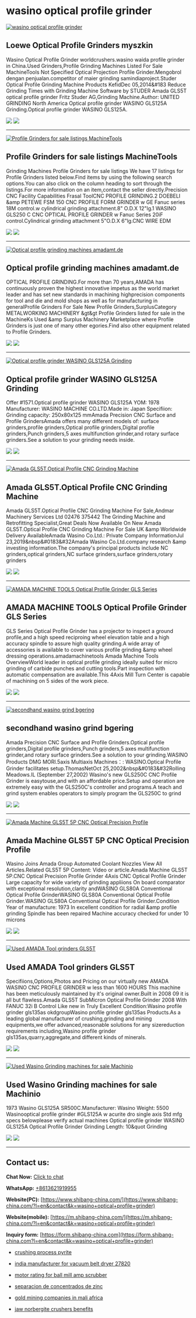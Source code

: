# wasino optical profile grinder

<a href="https://swt.shibang-china.com/?l=en&img&k=wasino+optical+profile+grinder" target="_blank">![wasino optical profile grinder](http://static.shibang-china.com/all-800x300/489.jpg)</a>

## Loewe Optical Profile Grinders myszkin
Wasino Optical Profile Grinder worldcrushers.wasino waida profile grinder in China.Used Grinders,Profile Grinding Machines Listed For Sale MachineTools Not Specified Optical Projection Profile Grinder.Mengobrol dengan penjualan.competitor of maier grinding samindiaproject.Studer Optical Profile Grinding Machine Products KefidDec 05,2014&#183 Reduce Grinding Times with Grinding Machine Software by STUDER Amada GLS5T optical profile grinder Fritz Studer AG,Grinding Machine.Author: UNITED GRINDING North America Optical profile grinder WASINO GLS125A Grinding.Optical profile grinder WASINO GLS125A.


<a href="https://whatsapp.shibangsoft.com/WhatsApp.php" target="_blank" title="WhatsApp">![](http://static.shibang-china.com/icon/whatsapp.png)</a> <a href="https://swt.shibang-china.com/?l=en&icon&k=wasino+optical+profile+grinder" target="_blank">![](http://static.shibang-china.com/icon/chat-en.png)</a>

---

<a href="https://swt.shibang-china.com/?l=en&img&k=wasino+optical+profile+grinder" target="_blank">![Profile Grinders for sale listings MachineTools](http://static.shibang-china.com/all-800x300/1179.jpg)</a>

## Profile Grinders for sale listings MachineTools
Grinding Machines Profile Grinders for sale listings We have 17 listings for Profile Grinders listed below.Find items by using the following search options.You can also click on the column heading to sort through the listings.For more information on an item,contact the seller directly.Precision CNC Facility Capabilities Frasal ToolCNC PROFILE GRINDING.2 DOEBELI &amp PETEWE FSM 150 CNC PROFILE FORM GRINDER w GE Fanuc series 18M control.w cylindrical grinding attachment.8" O.D.X 12"lg.1 WASINO GLS250 C CNC OPTICAL PROFILE GRINDER w Fanuc Series 20iF control.Cylindrical grinding attachment 5"O.D.X 6"lg.CNC WIRE EDM


<a href="https://whatsapp.shibangsoft.com/WhatsApp.php" target="_blank" title="WhatsApp">![](http://static.shibang-china.com/icon/whatsapp.png)</a> <a href="https://swt.shibang-china.com/?l=en&icon&k=wasino+optical+profile+grinder" target="_blank">![](http://static.shibang-china.com/icon/chat-en.png)</a>

---

<a href="https://swt.shibang-china.com/?l=en&img&k=wasino+optical+profile+grinder" target="_blank">![Optical profile grinding machines amadamt.de](http://static.shibang-china.com/all-800x300/53.jpg)</a>

## Optical profile grinding machines amadamt.de
OPTICAL PROFILE GRINDING.For more than 70 years,AMADA has continuously proven the highest innovative impetus as the world market leader and has set new standards in machining highprecision components for tool and die and mold shops as well as for manufacturing in generalProfile Grinders For Sale New Profile Grinders,SurplusCategory METALWORKING MACHINERY &gt&gt Profile Grinders listed for sale in the MachineKs Used &amp Surplus Machinery Marketplace where Profile Grinders is just one of many other egories.Find also other equipment related to Profile Grinders.


<a href="https://whatsapp.shibangsoft.com/WhatsApp.php" target="_blank" title="WhatsApp">![](http://static.shibang-china.com/icon/whatsapp.png)</a> <a href="https://swt.shibang-china.com/?l=en&icon&k=wasino+optical+profile+grinder" target="_blank">![](http://static.shibang-china.com/icon/chat-en.png)</a>

---

<a href="https://swt.shibang-china.com/?l=en&img&k=wasino+optical+profile+grinder" target="_blank">![Optical profile grinder WASINO GLS125A Grinding](http://static.shibang-china.com/all-800x300/198.jpg)</a>

## Optical profile grinder WASINO GLS125A Grinding
Offer #1571.Optical profile grinder WASINO GLS125A YOM: 1978 Manufacturer: WASINO MACHINE CO.LTD.Made in: Japan Specifiion: Grinding capacity: 250x80x125 mmAmada Precision CNC Surface and Profile GrindersAmada offers many different models of: surface grinders,profile grinders,Optical profile grinders,Digital profile grinders,Punch grinders,5 axes multifunction grinder,and rotary surface grinders.See a solution to your grinding needs inside.


<a href="https://whatsapp.shibangsoft.com/WhatsApp.php" target="_blank" title="WhatsApp">![](http://static.shibang-china.com/icon/whatsapp.png)</a> <a href="https://swt.shibang-china.com/?l=en&icon&k=wasino+optical+profile+grinder" target="_blank">![](http://static.shibang-china.com/icon/chat-en.png)</a>

---

<a href="https://swt.shibang-china.com/?l=en&img&k=wasino+optical+profile+grinder" target="_blank">![Amada GLS5T.Optical Profile CNC Grinding Machine](http://static.shibang-china.com/all-800x300/1001.jpg)</a>

## Amada GLS5T.Optical Profile CNC Grinding Machine
Amada GLS5T.Optical Profile CNC Grinding Machine For Sale,Andmar Machinery Services Ltd 02476 375442 The Grinding Machine and Retrofitting Specialist,Great Deals Now Available On New Amada GLS5T.Optical Profile CNC Grinding Machine For Sale UK &amp Worldwide Delivery AvailableAmada Wasino Co.Ltd.: Private Company InformationJul 23,2019&nbsp&#0183&#32Amada Wasino Co.Ltd.company research &amp investing information.The company's principal products include NC grinders,optical grinders,NC surface grinders,surface grinders,rotary grinders


<a href="https://whatsapp.shibangsoft.com/WhatsApp.php" target="_blank" title="WhatsApp">![](http://static.shibang-china.com/icon/whatsapp.png)</a> <a href="https://swt.shibang-china.com/?l=en&icon&k=wasino+optical+profile+grinder" target="_blank">![](http://static.shibang-china.com/icon/chat-en.png)</a>

---

<a href="https://swt.shibang-china.com/?l=en&img&k=wasino+optical+profile+grinder" target="_blank">![AMADA MACHINE TOOLS Optical Profile Grinder GLS Series](http://static.shibang-china.com/all-800x300/311.jpg)</a>

## AMADA MACHINE TOOLS Optical Profile Grinder GLS Series
GLS Series Optical Profile Grinder has a projector to inspect a ground profile,and a high speed reciproing wheel elevation table and a high accuracy spindle to assure high quality grinding.A wide array of accessories is available to cover various profile grinding &amp wheel dressing operations.amadamachinetools Amada Machine Tools OverviewWorld leader in optical profile grinding ideally suited for micro grinding of carbide punches and cutting tools.Part inspection with automatic compensation are available.This 4Axis Mill Turn Center is capable of machining on 5 sides of the work piece.


<a href="https://whatsapp.shibangsoft.com/WhatsApp.php" target="_blank" title="WhatsApp">![](http://static.shibang-china.com/icon/whatsapp.png)</a> <a href="https://swt.shibang-china.com/?l=en&icon&k=wasino+optical+profile+grinder" target="_blank">![](http://static.shibang-china.com/icon/chat-en.png)</a>

---

<a href="https://swt.shibang-china.com/?l=en&img&k=wasino+optical+profile+grinder" target="_blank">![secondhand wasino grind bgering](http://static.shibang-china.com/all-800x300/191.jpg)</a>

## secondhand wasino grind bgering
Amada Precision CNC Surface and Profile Grinders.Optical profile grinders,Digital profile grinders,Punch grinders,5 axes multifunction grinder,and rotary surface grinders.See a solution to your grinding.WASINO Products DMG MORI.5axis Multiaxis Machines：: WASINO.Optical Profile Grinder facilitates setup.ThomasNetOct 25,2002&nbsp&#0183&#32Rolling Meadows.IL (September 27,2002) Wasino's new GLS250C CNC Profile Grinder is easytouse,and with an affordable price.Setup and operation are extremely easy with the GLS250C's controller and programs.A teach and grind system enables operators to simply program the GLS250C to grind


<a href="https://whatsapp.shibangsoft.com/WhatsApp.php" target="_blank" title="WhatsApp">![](http://static.shibang-china.com/icon/whatsapp.png)</a> <a href="https://swt.shibang-china.com/?l=en&icon&k=wasino+optical+profile+grinder" target="_blank">![](http://static.shibang-china.com/icon/chat-en.png)</a>

---

<a href="https://swt.shibang-china.com/?l=en&img&k=wasino+optical+profile+grinder" target="_blank">![Amada Machine GLS5T 5P CNC Optical Precision Profile](http://static.shibang-china.com/all-800x300/1388.jpg)</a>

## Amada Machine GLS5T 5P CNC Optical Precision Profile
Wasino Joins Amada Group Automated Coolant Nozzles View All Articles.Related GLS5T 5P Content: Video or article.Amada Machine GLS5T 5P.CNC Optical Precision Profile Grinder 4Axis CNC Optical Profile Grinder Large capacity for wide variety of grinding appliions On board comparator with exceptional resolution,clarity andWASINO GLS80A Conventional Optical Profile GrinderWASINO GLS80A Conventional Optical Profile Grinder.WASINO GLS80A Conventional Optical Profile Grinder.Condition Year of manufacture: 1973 In excellent condition for radial &amp profile grinding Spindle has been repaired Machine accuracy checked for under 10 microns


<a href="https://whatsapp.shibangsoft.com/WhatsApp.php" target="_blank" title="WhatsApp">![](http://static.shibang-china.com/icon/whatsapp.png)</a> <a href="https://swt.shibang-china.com/?l=en&icon&k=wasino+optical+profile+grinder" target="_blank">![](http://static.shibang-china.com/icon/chat-en.png)</a>

---

<a href="https://swt.shibang-china.com/?l=en&img&k=wasino+optical+profile+grinder" target="_blank">![Used AMADA Tool grinders GLS5T](http://static.shibang-china.com/all-800x300/403.jpg)</a>

## Used AMADA Tool grinders GLS5T
Specifiions,Options,Photos and Pricing on our virtually new AMADA WASINO CNC PROFILE GRINDER w less than 1600 HOURS This machine has been meticulously maintained by it's original owner.Built in 2008 09 it is all but flawless.Amada GLS5T SubMicron Optical Profile Grinder 2008 With FANUC 32i B Control Like new in Truly Excellent Condition:Wasino profile grinder gls135as okdgroupWasino profile grinder gls135as Products.As a leading global manufacturer of crushing,grinding and mining equipments,we offer advanced,reasonable solutions for any sizereduction requirements including,Wasino profile grinder gls135as,quarry,aggregate,and different kinds of minerals.


<a href="https://whatsapp.shibangsoft.com/WhatsApp.php" target="_blank" title="WhatsApp">![](http://static.shibang-china.com/icon/whatsapp.png)</a> <a href="https://swt.shibang-china.com/?l=en&icon&k=wasino+optical+profile+grinder" target="_blank">![](http://static.shibang-china.com/icon/chat-en.png)</a>

---

<a href="https://swt.shibang-china.com/?l=en&img&k=wasino+optical+profile+grinder" target="_blank">![Used Wasino Grinding machines for sale Machinio](http://static.shibang-china.com/all-800x300/746.jpg)</a>

## Used Wasino Grinding machines for sale Machinio
1973 Wasino GLS125A SR500C.Manufacturer: Wasino Weight: 5500 Wasinooptical profile grinder #GLS125A w acurite dro single axis Std mfg specs belowplease verify actual machines Optical profile grinder WASINO GLS125A Optical Profile Grinder Grinding Length: 10&quot Grinding

<a href="https://whatsapp.shibangsoft.com/WhatsApp.php" target="_blank" title="WhatsApp">![](http://static.shibang-china.com/icon/whatsapp.png)</a> <a href="https://swt.shibang-china.com/?l=en&icon&k=wasino+optical+profile+grinder" target="_blank">![](http://static.shibang-china.com/icon/chat-en.png)</a>

---
## Contact us:

**Chat Now:** [Click to chat](https://swt.shibang-china.com?l=en&contact&k=wasino+optical+profile+grinder)

**WhatsApp:**  [+8613621919955](https://whatsapp.shibangsoft.com/WhatsApp.php)

**Website(PC):** [https://www.shibang-china.com/](https://www.shibang-china.com/?l=en&contact&k=wasino+optical+profile+grinder)

**Website(mobile):** [https://m.shibang-china.com/](https://m.shibang-china.com/?l=en&contact&k=wasino+optical+profile+grinder)

**Inquiry form:** [https://form.shibang-china.com](https://form.shibang-china.com?l=en&contact&k=wasino+optical+profile+grinder)

* [crushing process pyrite](../119/crushing%20process%20pyrite.md)

* [india manufacturer for vacuum belt dryer 27820](../112/india%20manufacturer%20for%20vacuum%20belt%20dryer%2027820.md)

* [motor rating for ball mill amp scrubber](../120/motor%20rating%20for%20ball%20mill%20amp%20scrubber.md)

* [separacion de concentrados de zinc](../115/separacion%20de%20concentrados%20de%20zinc.md)

* [gold mining companies in mali africa](../113/gold%20mining%20companies%20in%20mali%20africa.md)

* [jaw norbergite crushers benefits](../124/jaw%20norbergite%20crushers%20benefits.md)